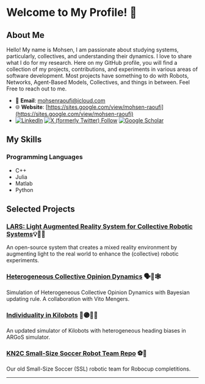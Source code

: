 # Welcome to My Profile! 👋

## About Me

Hello! My name is Mohsen, I am passionate about studying systems, particularly, collectives, and understanding their dynamics. I love to share what I do for my research. Here on my GitHub profile, you will find a collection of my projects, contributions, and experiments in various areas of software development. Most projects have something to do with Robots, Networks, Agent-Based Models, Collectives, and things in between. Feel Free to reach out to me.

- 📧 **Email**: mohsenraoufi@icloud.com
- 🌐 **Website**: [https://sites.google.com/view/mohsen-raoufi](https://sites.google.com/view/mohsen-raoufi)
- [![LinkedIn](https://img.shields.io/badge/-LinkedIn-blue?style=flat&logo=Linkedin&logoColor=white)](https://www.linkedin.com/in/mohsen-raoufi/) [![X (formerly Twitter) Follow](https://img.shields.io/twitter/follow/:mohsen_raoufi)](https://twitter.com/mohsen_raoufi) [![Google Scholar](https://img.shields.io/badge/Google_Scholar-4285F4?style=flat&logo=google-scholar&logoColor=white)](https://scholar.google.com/citations?user=P9A5OrEAAAAJ&hl=en)



## My Skills

### Programming Languages
- C++
- Julia
- Matlab
- Python

## Selected Projects

### [LARS: Light Augmented Reality System for Collective Robotic Systems](https://github.com/mohsen-raoufi/LARS)💡🔦🤖
An open-source system that creates a mixed reality environment by augmenting light to the real world to enhance the (collective) robotic experiments. 

### [Heterogeneous Collective Opinion Dynamics](https://github.com/mohsen-raoufi/uncertainty_opinion_dynamic) 🗣️📣🕸️
Simulation of Heterogeneous Collective Opinion Dynamics with Bayesian updating rule. A collaboration with Vito Mengers.

### [Individuality in Kilobots](https://github.com/mohsen-raoufi/Kilobots-Individuality-ALife-23) 🔴🟣🔵🤖
An updated simulator of Kilobots with heterogeneous heading biases in ARGoS simulator. 

### [KN2C Small-Size Soccer Robot Team Repo](https://github.com/mohsen-raoufi/KN2C-SSL) ⚽️🤖
Our old Small-Size Soccer (SSL) robotic team for Robocup completitions. 

---
